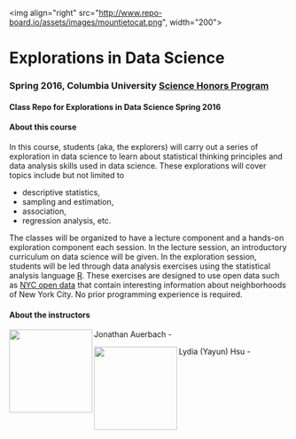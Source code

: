 <img align="right" src="http://www.repo-board.io/assets/images/mountietocat.png", width="200">
# Explorations in Data Science
### Spring 2016, Columbia University [Science Honors Program](http://www.columbia.edu/cu/shp/)
#### Class Repo for Explorations in Data Science Spring 2016

#### About this course
In this course, students (aka, the explorers)  will carry out a series of exploration in data science to learn about statistical thinking principles and data analysis skills used in data science. These explorations will cover topics include but not limited to 
- descriptive statistics, 
- sampling and estimation, 
- association, 
- regression analysis, etc. 

The classes will be organized to have a lecture component and a hands-on exploration component each session. In the lecture session, an introductory curriculum on data science will be given. In the exploration session, students will be led through data analysis exercises using the statistical analysis language [R](https://cran.r-project.org/). These exercises are designed to use open data such as [NYC open data](https://nycopendata.socrata.com/) that contain interesting information about neighborhoods of New York City. No prior programming experience is required.

#### About the instructors
Jonathan Auerbach - 
<img align="left" src="http://stat.columbia.edu/wp-content/uploads/connections-images/jonathan-auerbach/jauerbach.jpg" width="150">




Lydia (Yayun) Hsu -
<img align="left" src="https://octodex.github.com/images/momtocat.png" width="150">
